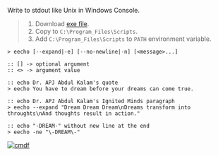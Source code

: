Write to stdout like Unix in Windows Console.
> 1. Download [exe file](https://github.com/cmdf/extra-echo/releases/download/1.0.0/eecho.exe).
> 2. Copy to `C:\Program_Files\Scripts`.
> 3. Add `C:\Program_Files\Scripts` to `PATH` environment variable.


```batch
> eecho [--expand|-e] [--no-newline|-n] [<message>...]

:: [] -> optional argument
:: <> -> argument value
```

```batch
:: echo Dr. APJ Abdul Kalam's quote
> eecho You have to dream before your dreams can come true.

:: echo Dr. APJ Abdul Kalam's Ignited Minds paragraph
> eecho --expand "Dream Dream Dream\nDreams transform into throughts\nAnd thoughts result in action."

:: echo "-DREAM-" without new line at the end
> eecho -ne "\-DREAM\-"
```


[![cmdf](https://i.imgur.com/VrefufD.jpg)](https://cmdf.github.io)
